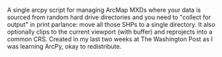 A single arcpy script for managing ArcMap MXDs where your data is sourced from random hard drive directories and you need to "collect for output" in print parlance: move all those SHPs to a single directory. It also optionally clips to the current viewport (with buffer) and reprojects into a common CRS. Created in my last two weeks at The Washington Post as I was learning ArcPy, okay to redistribute.